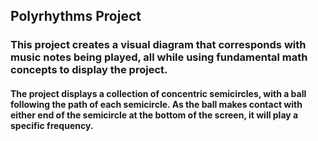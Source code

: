 ## Polyrhythms Project
### This project creates a visual diagram that corresponds with music notes being played, all while using fundamental math concepts to display the project.
#### The project displays a collection of concentric semicircles, with a ball following the path of each semicircle. As the ball makes contact with either end of the semicircle at the bottom of the screen, it will play a specific frequency. 

